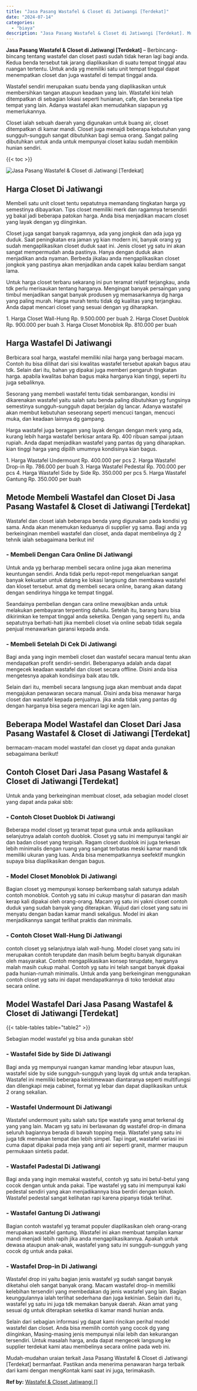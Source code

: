```yaml
---
title: "Jasa Pasang Wastafel & Closet di Jatiwangi [Terdekat]"
date: "2024-07-14"
categories: 
  - "biaya"
description: "Jasa Pasang Wastafel & Closet di Jatiwangi [Terdekat]. Mudah-mudahan uraian terkait Jasa Pasang Wastafel & Closet di Jatiwangi [Terdekat] bermanfaat. Pasti..."
---
```


**Jasa Pasang Wastafel & Closet di Jatiwangi \[Terdekat\]** – Berbincang-bincang tentang wastafel dan closet pasti sudah tidak heran lagi bagi anda. Kedua benda tersebut tak jarang diaplikasikan di suatu tempat tinggal atau ruangan tertentu. Untuk anda yg memiliki satu unit tempat tinggal dapat menempatkan closet dan juga wastafel di tempat tinggal anda.

Wastafel sendiri merupakan suatu benda yang diaplikasikan untuk membersihkan tangan ataupun keadaan yang lain. Wastafel kini telah ditempatkan di sebagian lokasi seperti hunianan, cafe, dan beraneka tipe tempat yang lain. Adanya wastafel akan memudahkan siapapun yg memerlukannya.

Closet ialah sebuah daerah yang digunakan untuk buang air, closet ditempatkan di kamar mandi. Closet juga menajdi beberapa kebutuhan yang sungguh-sungguh sangat dibutuhkan bagi semua orang. Sangat paling dibutuhkan untuk anda untuk mempunyai closet kalau sudah membikin hunian sendiri.

{{< toc >}}

![Jasa Pasang Wastafel & Closet di Jatiwangi [Terdekat]](/images/wastafel-closet-murah62.png)

## Harga Closet Di Jatiwangi

Membeli satu unit closet tentu sepatutnya memandang tingkatan harga yg semestinya dibayarkan. Tips closet memiliki merk dan ragamnya tersendiri yg bakal jadi beberapa patokan harga. Anda bisa menjadikan macam closet yang layak dengan yg diinginkan.

Closet juga sangat banyak ragamnya, ada yang jongkok dan ada juga yg duduk. Saat peningkatan era jaman yg kian modern ini, banyak orang yg sudah mengaplikasikan closet duduk saat ini. Jenis closet yg satu ini akan sangat mempermudah anda pastinya. Hanya dengan duduk akan menjadikan anda nyaman. Berbeda jikalau anda mengaplikasikan closet jongkok yang pastinya akan menjadikan anda capek kalau berdiam sangat lama.

Untuk harga closet terbaru sekarang ini pun teramat relatif terjangkau, anda tdk perlu merisaukan tentang harganya. Mengingat banyak persaingan yang timbul menjadikan sangat banyak produsen yg memasarkannya dg harga yang paling murah. Harga murah tentu tidak dg kualitas yang terjangkau. Anda dapat mencari closet yang sesuai dengan yg diharapkan.

1\. Harga Closet Wall-Hung Rp. 9.500.000 per buah 2. Harga Closet Duoblok Rp. 900.000 per buah 3. Harga Closet Monoblok Rp. 810.000 per buah

## Harga Wastafel Di Jatiwangi

Berbicara soal harga, wastafel memiliki nilai harga yang berbagai macam. Contoh itu bisa dilihat dari sisi kwalitas wastafel tersebut apakah bagus atau tdk. Selain dari itu, bahan yg dipakai juga memberi pengaruh tingkatan harga. apabila kwalitas bahan bagus maka harganya kian tinggi, seperti itu juga sebaliknya.

Sesorang yang membeli wastafel tentu tidak sembarangan, kondisi ini dikarenakan wastafel yaitu salah satu benda paling dibutuhkan yg fungsinya semestinya sungguh-sungguh dapat berjalan dg lancar. Adanya wastafel akan membut kebutuhan seseorang seperti mencuci tangan, mencuci muka, dan keadaan lainnya dg gampang.

Harga wastafel juga beragam yang layak dengan dengan merk yang ada, kurang lebih harga wastafel berkisar antara Rp. 400 ribuan sampai jutaan rupiah. Anda dapat menjadikan wastafel yang pantas dg yang diharapkan. kian tinggi harga yang dipilih umumnya kondisinya kian bagus.

1\. Harga Wastafel Undermount Rp. 400.000 per pcs 2. Harga Wastafel Drop-in Rp. 786.000 per buah 3. Harga Wastafel Pedestal Rp. 700.000 per pcs 4. Harga Wastafel Side by Side Rp. 350.000 per pcs 5. Harga Wastafel Gantung Rp. 350.000 per buah

## Metode Membeli Wastafel dan Closet Di Jasa Pasang Wastafel & Closet di Jatiwangi \[Terdekat\]

Wastafel dan closet ialah beberapa benda yang digunakan pada kondisi yg sama. Anda akan menemukan keduanya di supplier yg sama. Bagi anda yg berkeinginan membeli wastafel dan closet, anda dapat membelinya dg 2 tehnik ialah sebagaimana berikut ini!

### \- Membeli Dengan Cara Online Di Jatiwangi

Untuk anda yg berharap membeli secara online juga akan menerima keuntungan sendiri. Anda tidak perlu repot-repot mengeluarkan sangat banyak kekuatan untuk datang ke lokasi langsung dan membawa wastafel dan kloset tersebut. amat dg membeli secara online, barang akan datang dengan sendirinya hingga ke tempat tinggal.

Seandainya pembelian dengan cara online mewajibkan anda untuk melakukan pembayaran terpenting dahulu. Setelah itu, barang baru bisa dikirimkan ke tempat tinggal anda seketika. Dengan yang seperti itu, anda sepatutnya berhati-hati jika membeli closet via online sebab tidak segala penjual menawarkan garansi kepada anda.

### \- Membeli Setelah Di Cek Di Jatiwangi

Bagi anda yang ingin membeli closet dan wastafel secara manual tentu akan mendapatkan profit sendiri-sendiri. Beberapanya adalah anda dapat mengecek keadaan wastafel dan closet secara offline. Disini anda bisa mengetesnya apakah kondisinya baik atau tdk.

Selain dari itu, membeli secara langsung juga akan membuat anda dapat mengajukan penawaran secara manual. Disini anda bisa menawar harga closet dan wastafel kepada penjualnya. jika anda tidak yang pantas dg dengan harganya bisa segera mencari lagi ke agen lain.

## Beberapa Model Wastafel dan Closet Dari Jasa Pasang Wastafel & Closet di Jatiwangi \[Terdekat\]

bermacam-macam model wastafel dan closet yg dapat anda gunakan sebagaimana berikut!

## Contoh Closet Dari Jasa Pasang Wastafel & Closet di Jatiwangi \[Terdekat\]

Untuk anda yang berkeinginan membuat closet, ada sebagian model closet yang dapat anda pakai sbb:

### \- Contoh Closet Duoblok Di Jatiwangi

Beberapa model closet yg teramat tepat guna untuk anda aplikasikan selanjutnya adalah contoh duoblok. Closet yg satu ini mempunyai tangki air dan badan closet yang terpisah. Ragam closet duoblok ini juga terkesan lebih minimalis dengan ruang yang sangat terbatas meski kamar mandi tdk memiliki ukuran yang luas. Anda bisa menempatkannya seefektif mungkin supaya bisa diaplikasikan dengan bagus.

### \- Model Closet Monoblok Di Jatiwangi

Bagian closet yg mempunyai konsep berkembang salah satunya adalah contoh monoblok. Contoh yg satu ini cukup masyhur di pasaran dan masih kerap kali dipakai oleh orang-orang. Macam yg satu ini yakni closet contoh duduk yang sudah banyak yang diterapkan. Wujud dari closet yang satu ini menyatu dengan badan kamar mandi sekaligus. Model ini akan menjadikannya sangat terlihat praktis dan minimalis.

### \- Contoh Closet Wall-Hung Di Jatiwangi

contoh closet yg selanjutnya ialah wall-hung. Model closet yang satu ini merupakan contoh terupdate dan masih belum begitu banyak digunakan oleh masyarakat. Contoh mengaplikasikan konsep terupdate, harganya malah masih cukup mahal. Contoh yg satu ini telah sangat banyak dipakai pada hunian-rumah minimalis. Untuk anda yang berkeinginan menggunakan contoh closet yg satu ini dapat mendapatkannya di toko terdekat atau secara online.

## Model Wastafel Dari Jasa Pasang Wastafel & Closet di Jatiwangi \[Terdekat\]

{{< table-tables table="table2" >}}

Sebagian model wastafel yg bisa anda gunakan sbb!

### \- Wastafel Side by Side Di Jatiwangi

Bagi anda yg mempunyai ruangan kamar manding lebar ataupun luas, wastafel side by side sungguh-sungguh yang layak dg untuk anda terapkan. Wastafel ini memiliki beberapa keistimewaan diantaranya seperti multifungsi dan dilengkapi meja cabinet, format yg lebar dan dapat diaplikasikan untuk 2 orang sekalian.

### \- Wastafel Undermount Di Jatiwangi

Wastafel undermount yaitu salah satu tipe wastafe yang amat terkenal dg yang yang lain. Macam yg satu ini berlawanan dg wastafel drop-in dimana seluruh bagiannya berada di bawah topping meja. Wastafel yang satu ini juga tdk memakan tempat dan lebih simpel. Tapi ingat, wastafel variasi ini cuma dapat dipakai pada meja yang anti air seperti granit, marmer maupun permukaan sintetis padat.

### \- Wastafel Padestal Di Jatiwangi

Bagi anda yang ingin memakai wasteful, contoh yg satu ini betul-betul yang cocok dengan untuk anda pakai. Tipe wastafel yg satu ini mempunyai kaki pedestal sendiri yang akan menjadikannya bisa berdiri dengan kokoh. Wastafel pedestal sangat kelihatan rapi karena pipanya tidak terlihat.

### \- Wastafel Gantung Di Jatiwangi

Bagian contoh wastafel yg teramat populer diaplikasikan oleh orang-orang merupakan wastafel gantung. Wastafel ini akan membuat tampilan kamar mandi menjadi lebih rapih jika anda mengaplikasikannya. Apakah untuk dewasa ataupun anak-anak, wastafel yang satu ini sungguh-sungguh yang cocok dg untuk anda pakai.

### \- Wastafel Drop-in Di Jatiwangi

Wastafel drop ini yaitu bagian jenis wastafel yg sudah sangat banyak diketahui oleh sangat banyak orang. Macam wastafel drop-in memiliki kelebihan tersendiri yang membedakan dg jenis wastafel yang lain. Bagian keunggulannya ialah terlihat sederhana dan juga kekinian. Selain dari itu, wastafel yg satu ini juga tdk memakan banyak daerah. Akan amat yang sesuai dg untuk diterapkan seketika di kamar mandi hunian anda.

Selain dari sebagian informasi yg dapat kami rincikan perihal model wastafel dan closet. Anda bisa memilih contoh yang cocok dg yang diinginkan, Masing-masing jenis mempunyai nilai lebih dan kekurangan tersendiri. Untuk masalah harga, anda dapat mengecek langsung ke supplier terdekat kami atau membelinya secara online pada web ini.

Mudah-mudahan uraian terkait Jasa Pasang Wastafel & Closet di Jatiwangi \[Terdekat\] bermanfaat. Pastikan anda menerima penawaran harga terbaik dari kami dengan mengKontak kami saat ini juga, terimakasih.

**Ref by:** [Wastafel & Closet Jatiwangi []](https://id.wikipedia.org/wiki/Wastafel)
